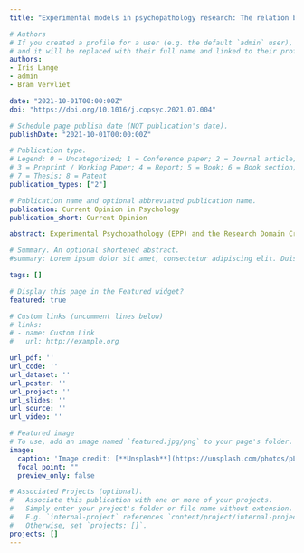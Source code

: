 ```yaml
---
title: "Experimental models in psychopathology research: The relation between Research Domain Criteria and Experimental Psychopathology"

# Authors
# If you created a profile for a user (e.g. the default `admin` user), write the username (folder name) here 
# and it will be replaced with their full name and linked to their profile.
authors:
- Iris Lange
- admin
- Bram Vervliet

date: "2021-10-01T00:00:00Z"
doi: "https://doi.org/10.1016/j.copsyc.2021.07.004"

# Schedule page publish date (NOT publication's date).
publishDate: "2021-10-01T00:00:00Z"

# Publication type.
# Legend: 0 = Uncategorized; 1 = Conference paper; 2 = Journal article;
# 3 = Preprint / Working Paper; 4 = Report; 5 = Book; 6 = Book section;
# 7 = Thesis; 8 = Patent
publication_types: ["2"]

# Publication name and optional abbreviated publication name.
publication: Current Opinion in Psychology
publication_short: Current Opinion

abstract: Experimental Psychopathology (EPP) and the Research Domain Criteria (RDoC) are research approaches that have developed in parallel, providing inter-related yet different scientific frameworks to investigate psychopathology at the intersection of fundamental and applied research. Here we address the overlap and differences between RDoC and EPP, and the challenges that both approaches face. Although overlap between EPP and RDoC can be clearly observed, each approach has its own unique strengths and weaknesses. These aspects will be illustrated by examples with respect to fear conditioning, an experimental procedure that has played a central role in both EPP and RDoC. We see much potential in boosting psychopathology research by combining the strengths of these two approaches.

# Summary. An optional shortened abstract.
#summary: Lorem ipsum dolor sit amet, consectetur adipiscing elit. Duis posuere tellus ac convallis placerat. Proin tincidunt magna sed ex sollicitudin condimentum.

tags: []

# Display this page in the Featured widget?
featured: true

# Custom links (uncomment lines below)
# links:
# - name: Custom Link
#   url: http://example.org

url_pdf: ''
url_code: ''
url_dataset: ''
url_poster: ''
url_project: ''
url_slides: ''
url_source: ''
url_video: ''

# Featured image
# To use, add an image named `featured.jpg/png` to your page's folder. 
image:
  caption: 'Image credit: [**Unsplash**](https://unsplash.com/photos/pLCdAaMFLTE)'
  focal_point: ""
  preview_only: false

# Associated Projects (optional).
#   Associate this publication with one or more of your projects.
#   Simply enter your project's folder or file name without extension.
#   E.g. `internal-project` references `content/project/internal-project/index.md`.
#   Otherwise, set `projects: []`.
projects: []
---
```

